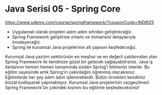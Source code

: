 # Java Serisi 05 - Spring Core

https://www.udemy.com/course/springframework/?couponCode=INDIR25

- Uygulamalı olarak projeleri adım adım sıfırdan geliştireceğiz.
- Spring Framework geliştirme ortamı ve mimarisini detaylarıyla inceleyeceğiz.
- Spring ile kurumsal Java projelerinin alt yapısını keşfedeceğiz.

Kurumsal Java yazılım sektörünün en meşhur ve en değerli çatılarından olan Spring Framework ile kendinize güzel bir gelecek sağlayabilirsiniz. Java iş ilanlarının hemen hemen tamamında sizden Spring'i bilmenizi isterler. Bu eğitim sayesinde artık Spring'in çekirdeğini öğrenmiş olacaksınız. Eğitimlerde her şey adım adım işlenmektedir. Bütün örnekleri kendimiz bizzat kodlayarak yapmaktayız. Kurumsal Java projelerinin vazgeçilmezi Spring Framework'ün çekirdek kısmını bu eğitimle keşfedeceksiniz! 

